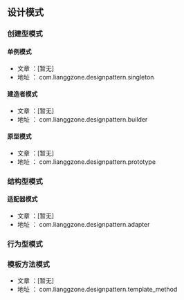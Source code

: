 ## 设计模式

### 创建型模式
#### 单例模式
- 文章 ：[暂无]
- 地址 ： com.lianggzone.designpattern.singleton

#### 建造者模式
- 文章 ：[暂无]
- 地址 ： com.lianggzone.designpattern.builder

#### 原型模式
- 文章 ：[暂无]
- 地址 ： com.lianggzone.designpattern.prototype

### 结构型模式
#### 适配器模式
- 文章 ：[暂无]
- 地址 ： com.lianggzone.designpattern.adapter

### 行为型模式
### 模板方法模式
- 文章 ：[暂无]
- 地址 ： com.lianggzone.designpattern.template_method